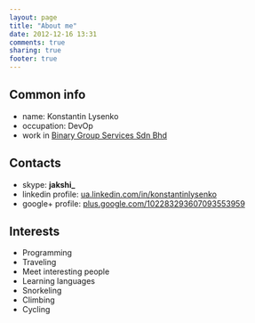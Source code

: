 ```yaml
---
layout: page
title: "About me"
date: 2012-12-16 13:31
comments: true
sharing: true
footer: true
---
```


## Common info

* name: Konstantin Lysenko
* occupation: DevOp
* work in [Binary Group Services Sdn Bhd](https://www.binary.com/careers?l=EN)

## Contacts
 
* skype: **jakshi_**
* linkedin profile: [ua.linkedin.com/in/konstantinlysenko](http://ua.linkedin.com/in/konstantinlysenko) 
* google+ profile: [plus.google.com/102283293607093553959](https://plus.google.com/102283293607093553959)

## Interests

* Programming
* Traveling
* Meet interesting people
* Learning languages
* Snorkeling
* Climbing
* Cycling
